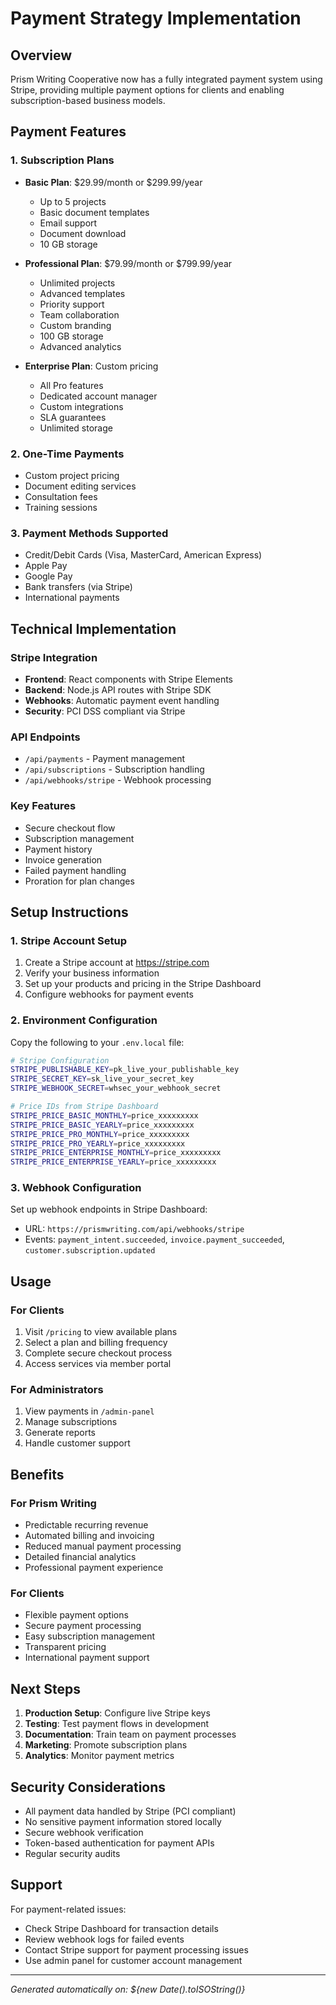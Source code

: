 # Payment Strategy Implementation

## Overview
Prism Writing Cooperative now has a fully integrated payment system using Stripe, providing multiple payment options for clients and enabling subscription-based business models.

## Payment Features

### 1. Subscription Plans
- **Basic Plan**: $29.99/month or $299.99/year
  - Up to 5 projects
  - Basic document templates
  - Email support
  - Document download
  - 10 GB storage

- **Professional Plan**: $79.99/month or $799.99/year
  - Unlimited projects
  - Advanced templates
  - Priority support
  - Team collaboration
  - Custom branding
  - 100 GB storage
  - Advanced analytics

- **Enterprise Plan**: Custom pricing
  - All Pro features
  - Dedicated account manager
  - Custom integrations
  - SLA guarantees
  - Unlimited storage

### 2. One-Time Payments
- Custom project pricing
- Document editing services
- Consultation fees
- Training sessions

### 3. Payment Methods Supported
- Credit/Debit Cards (Visa, MasterCard, American Express)
- Apple Pay
- Google Pay
- Bank transfers (via Stripe)
- International payments

## Technical Implementation

### Stripe Integration
- **Frontend**: React components with Stripe Elements
- **Backend**: Node.js API routes with Stripe SDK
- **Webhooks**: Automatic payment event handling
- **Security**: PCI DSS compliant via Stripe

### API Endpoints
- `/api/payments` - Payment management
- `/api/subscriptions` - Subscription handling
- `/api/webhooks/stripe` - Webhook processing

### Key Features
- Secure checkout flow
- Subscription management
- Payment history
- Invoice generation
- Failed payment handling
- Proration for plan changes

## Setup Instructions

### 1. Stripe Account Setup
1. Create a Stripe account at https://stripe.com
2. Verify your business information
3. Set up your products and pricing in the Stripe Dashboard
4. Configure webhooks for payment events

### 2. Environment Configuration
Copy the following to your `.env.local` file:
```bash
# Stripe Configuration
STRIPE_PUBLISHABLE_KEY=pk_live_your_publishable_key
STRIPE_SECRET_KEY=sk_live_your_secret_key
STRIPE_WEBHOOK_SECRET=whsec_your_webhook_secret

# Price IDs from Stripe Dashboard
STRIPE_PRICE_BASIC_MONTHLY=price_xxxxxxxxx
STRIPE_PRICE_BASIC_YEARLY=price_xxxxxxxxx
STRIPE_PRICE_PRO_MONTHLY=price_xxxxxxxxx
STRIPE_PRICE_PRO_YEARLY=price_xxxxxxxxx
STRIPE_PRICE_ENTERPRISE_MONTHLY=price_xxxxxxxxx
STRIPE_PRICE_ENTERPRISE_YEARLY=price_xxxxxxxxx
```

### 3. Webhook Configuration
Set up webhook endpoints in Stripe Dashboard:
- URL: `https://prismwriting.com/api/webhooks/stripe`
- Events: `payment_intent.succeeded`, `invoice.payment_succeeded`, `customer.subscription.updated`

## Usage

### For Clients
1. Visit `/pricing` to view available plans
2. Select a plan and billing frequency
3. Complete secure checkout process
4. Access services via member portal

### For Administrators
1. View payments in `/admin-panel`
2. Manage subscriptions
3. Generate reports
4. Handle customer support

## Benefits

### For Prism Writing
- Predictable recurring revenue
- Automated billing and invoicing
- Reduced manual payment processing
- Detailed financial analytics
- Professional payment experience

### For Clients
- Flexible payment options
- Secure payment processing
- Easy subscription management
- Transparent pricing
- International payment support

## Next Steps

1. **Production Setup**: Configure live Stripe keys
2. **Testing**: Test payment flows in development
3. **Documentation**: Train team on payment processes
4. **Marketing**: Promote subscription plans
5. **Analytics**: Monitor payment metrics

## Security Considerations

- All payment data handled by Stripe (PCI compliant)
- No sensitive payment information stored locally
- Secure webhook verification
- Token-based authentication for payment APIs
- Regular security audits

## Support

For payment-related issues:
- Check Stripe Dashboard for transaction details
- Review webhook logs for failed events
- Contact Stripe support for payment processing issues
- Use admin panel for customer account management

---

*Generated automatically on: ${new Date().toISOString()}*
